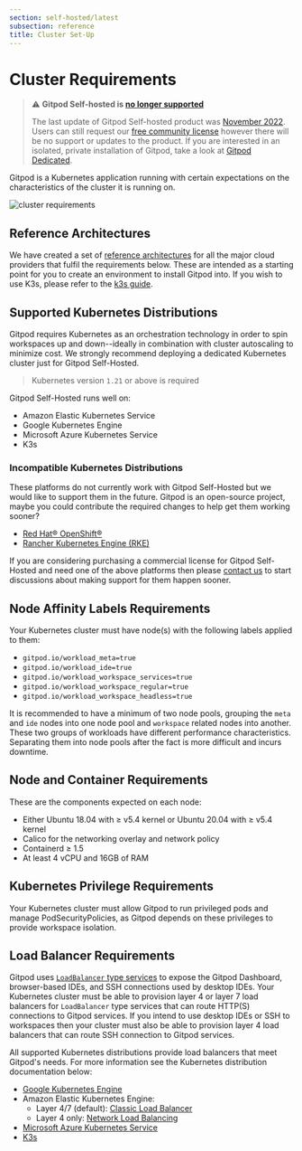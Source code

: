 ```yaml
---
section: self-hosted/latest
subsection: reference
title: Cluster Set-Up
---
```


# Cluster Requirements

> ⚠️ **Gitpod Self-hosted is [no longer supported](/blog/introducing-gitpod-dedicated)**
>
> The last update of Gitpod Self-hosted product was [November 2022](/changelog/november-self-hosted-release). Users can still request our [free community license](/community-license) however there will be no support or updates to the product. If you are interested in an isolated, private installation of Gitpod, take a look at [Gitpod Dedicated](/dedicated).

Gitpod is a Kubernetes application running with certain expectations on the characteristics of the cluster it is running on.

![cluster requirements](/images/docs/self-hosted/cluster-requirements.png)

<!-- raw editable diagram can be found under static/images/docs/self-hosted/cluster-requirements.excalidraw -->

## Reference Architectures

We have created a set of [reference architectures](../latest/reference-architecture) for all the major cloud providers that fulfil the requirements below. These are intended as a starting point for you to create an environment to install Gitpod into. If you wish to use K3s, please refer to the [k3s guide](../latest/cluster-set-up/on-k3s).

## Supported Kubernetes Distributions

Gitpod requires Kubernetes as an orchestration technology in order to spin workspaces up and down--ideally in combination with cluster autoscaling to minimize cost. We strongly recommend deploying a dedicated Kubernetes cluster just for Gitpod Self-Hosted.

> Kubernetes version `1.21` or above is required

Gitpod Self-Hosted runs well on:

-   Amazon Elastic Kubernetes Service
-   Google Kubernetes Engine
-   Microsoft Azure Kubernetes Service
-   K3s

### Incompatible Kubernetes Distributions

These platforms do not currently work with Gitpod Self-Hosted but we would like to support them in the future. Gitpod is an open-source project, maybe you could contribute the required changes to help get them working sooner?

-   [Red Hat® OpenShift®](https://github.com/gitpod-io/gitpod/issues/5409)
-   [Rancher Kubernetes Engine (RKE)](https://github.com/gitpod-io/gitpod/issues/5410)

If you are considering purchasing a commercial license for Gitpod Self-Hosted and need one of the above platforms then please [contact us](/contact/sales) to start discussions about making support for them happen sooner.

## Node Affinity Labels Requirements

Your Kubernetes cluster must have node(s) with the following labels applied to them:

-   `gitpod.io/workload_meta=true`
-   `gitpod.io/workload_ide=true`
-   `gitpod.io/workload_workspace_services=true`
-   `gitpod.io/workload_workspace_regular=true`
-   `gitpod.io/workload_workspace_headless=true`

It is recommended to have a minimum of two node pools, grouping the `meta` and `ide` nodes into one node pool and `workspace` related nodes into another. These two groups of workloads have different performance characteristics. Separating them into node pools after the fact is more difficult and incurs downtime.

## Node and Container Requirements

These are the components expected on each node:

-   Either Ubuntu 18.04 with ≥ v5.4 kernel or Ubuntu 20.04 with ≥ v5.4 kernel
-   Calico for the networking overlay and network policy
-   Containerd ≥ 1.5
-   At least 4 vCPU and 16GB of RAM

## Kubernetes Privilege Requirements

Your Kubernetes cluster must allow Gitpod to run privileged pods and manage PodSecurityPolicies, as Gitpod depends on these privileges to provide workspace isolation.

## Load Balancer Requirements

Gitpod uses [`LoadBalancer` type services](https://kubernetes.io/docs/concepts/services-networking/service/#loadbalancer) to expose the Gitpod Dashboard, browser-based IDEs, and SSH connections used by desktop IDEs. Your Kubernetes cluster must be able to provision layer 4 or layer 7 load balancers for `LoadBalancer` type services that can route HTTP(S) connections to Gitpod services. If you intend to use desktop IDEs or SSH to workspaces then your cluster must also be able to provision layer 4 load balancers that can route SSH connection to Gitpod services.

All supported Kubernetes distributions provide load balancers that meet Gitpod's needs. For more information see the Kubernetes distribution documentation below:

-   [Google Kubernetes Engine](https://cloud.google.com/kubernetes-engine/docs/concepts/service-load-balancer)
-   Amazon Elastic Kubernetes Engine:
    -   Layer 4/7 (default): [Classic Load Balancer](https://aws.amazon.com/premiumsupport/knowledge-center/eks-kubernetes-services-cluster/)
    -   Layer 4 only: [Network Load Balancing](https://docs.aws.amazon.com/eks/latest/userguide/network-load-balancing.html)
-   [Microsoft Azure Kubernetes Service](https://docs.microsoft.com/en-us/azure/aks/concepts-network)
-   [K3s](https://rancher.com/docs/k3s/latest/en/networking/#service-load-balancer)
